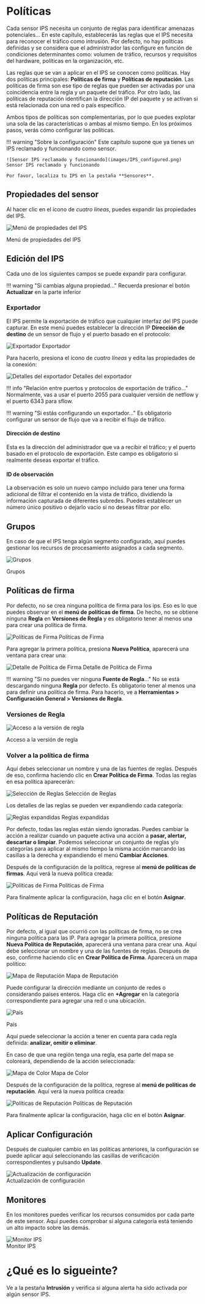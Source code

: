 # Políticas

Cada sensor IPS necesita un conjunto de reglas para identificar amenazas potenciales... En este capítulo, establecerás las reglas que el IPS necesita para reconocer el tráfico como intrusión. Por defecto, no hay políticas definidas y se considera que el administrador las configure en función de condiciones determinantes como: volumen de tráfico, recursos y requisitos del hardware, políticas en la organización, etc.

Las reglas que se van a aplicar en el IPS se conocen como políticas. Hay dos políticas principales: **Políticas de firma** y **Políticas de reputación**. Las políticas de firma son ese tipo de reglas que pueden ser activadas por una coincidencia entre la regla y un paquete del tráfico. Por otro lado, las políticas de reputación identifican la dirección IP del paquete y se activan si está relacionada con una red o país específico.

Ambos tipos de políticas son complementarias, por lo que puedes explotar una sola de las características o ambas al mismo tiempo. En los próximos pasos, verás cómo configurar las políticas.

!!! warning "Sobre la configuración"
    Este capítulo supone que ya tienes un IPS reclamado y funcionando como sensor.

    ![Sensor IPS reclamado y funcionando](images/IPS_configured.png)
    Sensor IPS reclamado y funcionando

    Por favor, localiza tu IPS en la pestaña **Sensores**.

## Propiedades del sensor

Al hacer clic en el ícono de *cuatro líneas*, puedes expandir las propiedades del IPS.

![Menú de propiedades del IPS](images/ips_properties.png)

Menú de propiedades del IPS

## Edición del IPS

Cada uno de los siguientes campos se puede expandir para configurar.

!!! warning "Si cambias alguna propiedad..."
    Recuerda presionar el botón **Actualizar** en la parte inferior 

### Exportador

El IPS permite la exportación de tráfico que cualquier interfaz del IPS puede capturar. En este menú puedes establecer la dirección IP **Dirección de destino** de un sensor de flujo y el puerto basado en el protocolo:

![Exportador](images/ips_exporter.png)
Exportador

Para hacerlo, presiona el ícono de *cuatro líneas* y edita las propiedades de la conexión:

![Detalles del exportador](images/exporter_details.png)
Detalles del exportador

!!! info "Relación entre puertos y protocolos de exportación de tráfico..."
    Normalmente, vas a usar el puerto 2055 para cualquier versión de netflow y el puerto 6343 para sflow.

!!! warning "Si estás configurando un exportador..."
    Es obligatorio configurar un sensor de flujo que va a recibir el flujo de tráfico.

#### Dirección de destino

Esta es la dirección del administrador que va a recibir el tráfico; y el puerto basado en el protocolo de exportación. Este campo es obligatorio si realmente deseas exportar el tráfico.

#### ID de observación

La observación es solo un nuevo campo incluido para tener una forma adicional de filtrar el contenido en la vista de tráfico, dividiendo la información capturada de diferentes subredes. Puedes establecer un número único positivo o dejarlo vacío si no deseas filtrar por ello.

## Grupos

En caso de que el IPS tenga algún segmento configurado, aquí puedes gestionar los recursos de procesamiento asignados a cada segmento.

![Grupos](images/Groups.png)

Grupos

## Políticas de firma

Por defecto, no se crea ninguna política de firma para los ips. Eso es lo que puedes observar en el **menú de políticas de firma**. De hecho, no se obtiene ninguna **Regla** en **Versiones de Regla** y es obligatorio tener al menos una para crear una política de firma.

![Políticas de Firma](images/signature_policy_view.png)
Políticas de Firma

Para agregar la primera política, presiona **Nueva Política**, aparecerá una ventana para crear una:

![Detalle de Política de Firma](images/signature_policy_detail.png)
Detalle de Política de Firma

!!! warning "Si no puedes ver ninguna **Fuente de Regla**..."
    No se está descargando ninguna **Regla** por defecto. Es obligatorio tener al menos una para definir una política de firma. Para hacerlo, ve a **Herramientas > Configuración General > Versiones de Regla**.

### Versiones de Regla

![Acceso a la versión de regla](images/rule_version.png)

Acceso a la versión de regla

### Volver a la política de firma

Aquí debes seleccionar un nombre y una de las fuentes de reglas. Después de eso, confirma haciendo clic en **Crear Política de Firma**. Todas las reglas en esa política aparecerán:

![Selección de Reglas](images/snort_rule_select.png)
Selección de Reglas

Los detalles de las reglas se pueden ver expandiendo cada categoría:

![Reglas expandidas](images/rules_expanded.png)
Reglas expandidas

Por defecto, todas las reglas están siendo ignoradas. Puedes cambiar la acción a realizar cuando un paquete activa una acción a **pasar, alertar, descartar o limpiar**. Podemos seleccionar un conjunto de reglas y/o categorías para aplicar al mismo tiempo la misma acción marcando las casillas a la derecha y expandiendo el menú **Cambiar Acciones**.

Después de la configuración de la política, regrese al **menú de políticas de firmas**. Aquí verá la nueva política creada:

![Políticas de Firma](images/sig_pol.png)
Políticas de Firma

Para finalmente aplicar la configuración, haga clic en el botón **Asignar**.

## Políticas de Reputación

Por defecto, al igual que ocurrió con las políticas de firma, no se crea ninguna política para las IP. Para agregar la primera política, presione **Nueva Política de Reputación**, aparecerá una ventana para crear una. Aquí debe seleccionar un nombre y una de las fuentes de reglas. Después de eso, confirme haciendo clic en **Crear Política de Firma**. Aparecerá un mapa político:

![Mapa de Reputación](images/map.png)
Mapa de Reputación

Puede configurar la dirección mediante un conjunto de redes o considerando países enteros. Haga clic en **+Agregar** en la categoría correspondiente para agregar una red o una ubicación.

![País](images/country.png)

País

Aquí puede seleccionar la acción a tener en cuenta para cada regla definida: **analizar, omitir o eliminar**.

En caso de que una región tenga una regla, esa parte del mapa se coloreará, dependiendo de la acción seleccionada:

![Mapa de Color](images/color_map.png)
Mapa de Color

Después de la configuración de la política, regrese al **menú de políticas de reputación**. Aquí verá la nueva política creada:

![Políticas de Reputación](images/rep_pol.png)
Políticas de Reputación

Para finalmente aplicar la configuración, haga clic en el botón **Asignar**.

## Aplicar Configuración

Después de cualquier cambio en las políticas anteriores, la configuración se puede aplicar aquí seleccionando las casillas de verificación correspondientes y pulsando **Update**.

![Actualización de configuración](images/apply_conf.png)  
Actualización de configuración

## Monitores

En los monitores puedes verificar los recursos consumidos por cada parte de este sensor. Aquí puedes comprobar si alguna categoría está teniendo un alto impacto sobre las demás.

![Monitor IPS](images/ips_monitor.png)  
Monitor IPS

# ¿Qué es lo sigueinte?  
Ve a la pestaña **Intrusión** y verifica si alguna alerta ha sido activada por algún sensor IPS.
